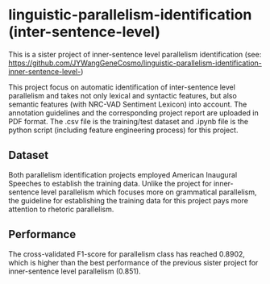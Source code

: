 # linguistic-parallelism-identification (inter-sentence-level)
This is a sister project of inner-sentence level parallelism identification (see: https://github.com/JYWangGeneCosmo/linguistic-parallelism-identification-inner-sentence-level-)

This project focus on automatic identification of inter-sentence level parallelism and takes not only lexical and syntactic features, but also semantic features (with NRC-VAD Sentiment Lexicon) into account. The annotation guidelines and the corresponding project report are uploaded in PDF format. The .csv file is the training/test dataset and .ipynb file is the python script (including feature engineering process) for this project.

## Dataset
Both parallelism identification projects employed American Inaugural Speeches to establish the training data.
Unlike the project for inner-sentence level parallelism which focuses more on grammatical parallelism, the guideline for establishing the training data for this project pays more attention to rhetoric parallelism.

## Performance
The cross-validated F1-score for parallelism class has reached 0.8902, which is higher than the best performance of the previous sister project for inner-sentence level parallelism (0.851).
